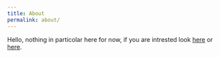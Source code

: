 ```yaml
---
title: About
permalink: about/
---
```


Hello, nothing in particolar here for now, if you are intrested look <a href="http://www.simone-poggi.com/">here</a> or <a href="http://www.simone-poggi.com/">here</a>.